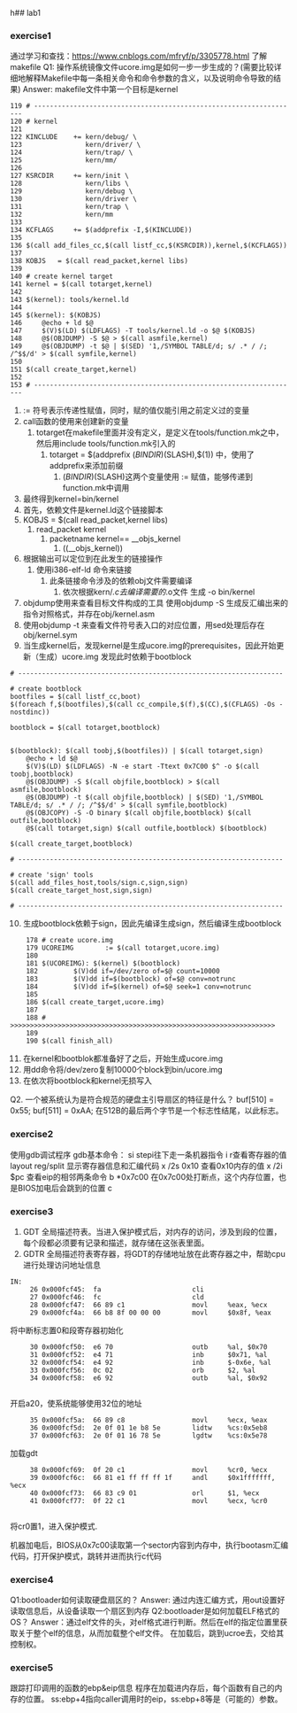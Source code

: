 h## lab1
### exercise1
通过学习和查找：https://www.cnblogs.com/mfryf/p/3305778.html 了解makefile
Q1:     操作系统镜像文件ucore.img是如何一步一步生成的？(需要比较详细地解释Makefile中每一条相关命令和命令参数的含义，以及说明命令导致的结果)
Answer:
makefile文件中第一个目标是kernel
```
119 # -------------------------------------------------------------------
120 # kernel
121
122 KINCLUDE    += kern/debug/ \
123                kern/driver/ \
124                kern/trap/ \
125                kern/mm/
126
127 KSRCDIR     += kern/init \
128                kern/libs \
129                kern/debug \
130                kern/driver \
131                kern/trap \
132                kern/mm
133
134 KCFLAGS     += $(addprefix -I,$(KINCLUDE))
135
136 $(call add_files_cc,$(call listf_cc,$(KSRCDIR)),kernel,$(KCFLAGS))
137
138 KOBJS   = $(call read_packet,kernel libs)
139
140 # create kernel target
141 kernel = $(call totarget,kernel)
142
143 $(kernel): tools/kernel.ld
144
145 $(kernel): $(KOBJS)
146     @echo + ld $@
147     $(V)$(LD) $(LDFLAGS) -T tools/kernel.ld -o $@ $(KOBJS)
148     @$(OBJDUMP) -S $@ > $(call asmfile,kernel)
149     @$(OBJDUMP) -t $@ | $(SED) '1,/SYMBOL TABLE/d; s/ .* / /; /^$$/d' > $(call symfile,kernel)
150
151 $(call create_target,kernel)
152
153 # -------------------------------------------------------------------
```
1.  := 符号表示传递性赋值，同时，赋的值仅能引用之前定义过的变量
2.  call函数的使用来创建新的变量
    1.  totarget在makefile里面并没有定义，是定义在tools/function.mk之中，然后用include tools/function.mk引入的
        1.  totarget = $(addprefix $(BINDIR)$(SLASH),$(1)) 中，使用了addprefix来添加前缀
            1.  $(BINDIR)$(SLASH)这两个变量使用 := 赋值，能够传递到function.mk中调用
3.  最终得到kernel=bin/kernel
4.  首先，依赖文件是kernel.ld这个链接脚本
5.  KOBJS   = $(call read_packet,kernel libs)
    1.  read_packet kernel
        1.  packetname kernel== __objs_kernel
            1.  $($(__objs_kernel))
6.  根据输出可以定位到在此发生的链接操作
    1.  使用i386-elf-ld 命令来链接
        1.  此条链接命令涉及的依赖obj文件需要编译
            1.  依次根据kern/*.c去编译需要的*.o文件
     生成 -o bin/kernel
7.  objdump使用来查看目标文件构成的工具
    使用objdump -S 生成反汇编出来的指令对照格式，并存在obj/kernel.asm
8.  使用objdump -t 来查看文件符号表入口的对应位置，用sed处理后存在obj/kernel.sym
9.  当生成kernel后，发现kernel是生成ucore.img的prerequisites，因此开始更新（生成）ucore.img
    发现此时依赖于bootblock
    
```
# -------------------------------------------------------------------

# create bootblock
bootfiles = $(call listf_cc,boot)
$(foreach f,$(bootfiles),$(call cc_compile,$(f),$(CC),$(CFLAGS) -Os -nostdinc))

bootblock = $(call totarget,bootblock)


$(bootblock): $(call toobj,$(bootfiles)) | $(call totarget,sign)
	@echo + ld $@
	$(V)$(LD) $(LDFLAGS) -N -e start -Ttext 0x7C00 $^ -o $(call toobj,bootblock)
	@$(OBJDUMP) -S $(call objfile,bootblock) > $(call asmfile,bootblock)
	@$(OBJDUMP) -t $(call objfile,bootblock) | $(SED) '1,/SYMBOL TABLE/d; s/ .* / /; /^$$/d' > $(call symfile,bootblock)
	@$(OBJCOPY) -S -O binary $(call objfile,bootblock) $(call outfile,bootblock)
	@$(call totarget,sign) $(call outfile,bootblock) $(bootblock)

$(call create_target,bootblock)

# -------------------------------------------------------------------

# create 'sign' tools
$(call add_files_host,tools/sign.c,sign,sign)
$(call create_target_host,sign,sign)

# -------------------------------------------------------------------
```

10. 生成bootblock依赖于sign，因此先编译生成sign，然后编译生成bootblock

            

```
    178 # create ucore.img
    179 UCOREIMG        := $(call totarget,ucore.img)
    180
    181 $(UCOREIMG): $(kernel) $(bootblock)
    182         $(V)dd if=/dev/zero of=$@ count=10000
    183         $(V)dd if=$(bootblock) of=$@ conv=notrunc
    184         $(V)dd if=$(kernel) of=$@ seek=1 conv=notrunc
    185
    186 $(call create_target,ucore.img)
    187
    188 # >>>>>>>>>>>>>>>>>>>>>>>>>>>>>>>>>>>>>>>>>>>>>>>>>>>>>>>>>>>>>>>>>>>
    189
    190 $(call finish_all)
```
11. 在kernel和bootblok都准备好了之后，开始生成ucore.img
12. 用dd命令将/dev/zero复制10000个block到bin/ucore.img
13. 在依次将bootblock和kernel无损写入


Q2. 一个被系统认为是符合规范的硬盘主引导扇区的特征是什么？
buf[510] = 0x55;
buf[511] = 0xAA;    在512B的最后两个字节是一个标志性结尾，以此标志。

### exercise2
使用gdb调试程序
gdb基本命令：
si stepi往下走一条机器指令
i r查看寄存器的值
layout reg/split 显示寄存器信息和汇编代码
x /2s 0x10 查看0x10内存的值
x /2i $pc  查看eip的相邻两条命令
b \*0x7c00  在0x7c00处打断点，这个内存位置，也是BIOS加电后会跳到的位置
c 

### exercise3

1.  GDT 全局描述符表。当进入保护模式后，对内存的访问，涉及到段的位置，每个段都必须要有记录和描述，就存储在这张表里面。
2.  GDTR 全局描述符表寄存器，将GDT的存储地址放在此寄存器之中，帮助cpu进行处理访问地址信息

```
IN:
     26 0x000fcf45:  fa                       cli
     27 0x000fcf46:  fc                       cld
     28 0x000fcf47:  66 89 c1                 movl     %eax, %ecx
     29 0x000fcf4a:  66 b8 8f 00 00 00        movl     $0x8f, %eax
```
将中断标志置0和段寄存器初始化
```
     30 0x000fcf50:  e6 70                    outb     %al, $0x70
     31 0x000fcf52:  e4 71                    inb      $0x71, %al
     32 0x000fcf54:  e4 92                    inb      $-0x6e, %al
     33 0x000fcf56:  0c 02                    orb      $2, %al
     34 0x000fcf58:  e6 92                    outb     %al, $0x92
     
```
开启a20，使系统能够使用32位的地址
```
     35 0x000fcf5a:  66 89 c8                 movl     %ecx, %eax
     36 0x000fcf5d:  2e 0f 01 1e b8 5e        lidtw    %cs:0x5eb8
     37 0x000fcf63:  2e 0f 01 16 78 5e        lgdtw    %cs:0x5e78
```
加载gdt
```
     38 0x000fcf69:  0f 20 c1                 movl     %cr0, %ecx
     39 0x000fcf6c:  66 81 e1 ff ff ff 1f     andl     $0x1fffffff, %ecx
     40 0x000fcf73:  66 83 c9 01              orl      $1, %ecx
     41 0x000fcf77:  0f 22 c1                 movl     %ecx, %cr0
     
```
将cr0置1，进入保护模式.

机器加电后，BIOS从0x7c00读取第一个sector内容到内存中，执行bootasm汇编代码，打开保护模式，跳转并进而执行c代码
### exercise4
Q1:bootloader如何读取硬盘扇区的？
Answer: 通过内连汇编方式，用out设置好读取信息后，从设备读取一个扇区到内存
Q2:bootloader是如何加载ELF格式的OS？
Answer：通过elf文件的头，对elf格式进行判断。然后在elf的指定位置里获取关于整个elf的信息，从而加载整个elf文件。
在加载后，跳到ucroe去，交给其控制权。

### exercise5
跟踪打印调用的函数的ebp&eip信息
程序在加载进内存后，每个函数有自己的内存的位置。
ss:ebp+4指向caller调用时的eip，ss:ebp+8等是（可能的）参数。
